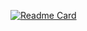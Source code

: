 [![Readme Card](https://github-readme-stats.vercel.app/api/pin?username=phamducquanptit&hide=stars&count_private=true&show_icons=true)](https://github.com/anuraghazra/github-readme-stats)
